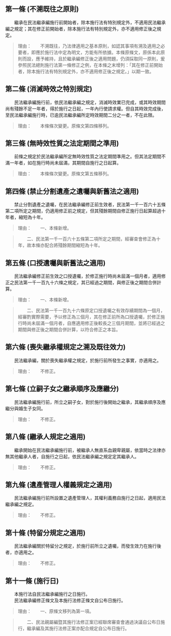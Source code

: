 第一條 (不溯既往之原則)
-----------------------
　　繼承在民法繼承編施行前開始者，除本施行法有特別規定外，不適用民法繼承編之規定；其在修正前開始者，除本施行法有特別規定外，亦不適用修正後之規定。  
> 理由：　　不溯既往，乃法律適用之基本原則，如認其事項有溯及適用之必要者，即應於施行法中定為明文，方能有所依據。本條原條文，原係本此原則而設，應予維持，且於繼承編修正後之適用問題，仍須採取同一原則，爰參照民法總則施行法第一條修正之例，在本條之末增列：「其在修正前開始者，除本施行法有特別規定外，亦不適用修正後之規定。」以期一致。



第二條 (消滅時效之特別規定)
---------------------------
　　民法繼承編施行前，依民法繼承編之規定，消滅時效業已完成，或其時效期間尚有殘餘不足一年者，得於施行之日起，一年內行使請求權。但自其時效完成後，至民法繼承編施行時，已逾民法繼承編所定時效期間二分之一者，不在此限。  
> 理由：　　本條條次變更。原條文第四條移列。



第三條 (無時效性質之法定期間之準用)
-----------------------------------
　　前條之規定於民法繼承編所定無時效性質之法定期間準用之。但其法定期間不滿一年者，如在施行時尚未屆滿，其期間自施行之日起算。  
> 理由：　　本條條次變更。原條文第五條移列。



第四條 (禁止分割遺產之遺囑與新舊法之適用)
-----------------------------------------
　　禁止分割遺產之遺囑，在民法繼承編修正前生效者，民法第一千一百六十五條第二項所定之期間，仍適用修正前之規定，但其殘餘期間自修正施行日起算超過十年者，縮短為十年。  
> 理由：　　一、本條新增。

> 　　二、民法第一千一百六十五條第二項所定之期間，經審查會修正為十年，故本條亦配合將殘餘期間縮短為十年。



第五條 (口授遺囑與新舊法之適用)
-------------------------------
　　民法繼承編修正前生效之口授遺囑，於修正施行時尚未屆滿一個月者，適用修正之民法第一千一百九十六條之規定，其已經過之期間，與修正後之期間合併計算。  
> 理由：　　一、本條新增。

> 　　二、民法第一千一百九十六條原定口授遺囑之有效存續期間為一個月，經審酌實際需要，予以修正為三個月，其在修正前所為口授遺囑，於修正施行時尚未屆滿一個月者，自應適用修正後較長之三個月期間，並將已經過之期間與修正後之期間合併計算，以符合修正之本旨。



第六條 (喪失繼承權規定之溯及既往效力)
-------------------------------------
　　民法繼承編，關於喪失繼承權之規定，於施行前所發生之事實，亦適用之。  
> 理由：　　不修正。



第七條 (立嗣子女之繼承順序及應繼分)
-----------------------------------
　　民法繼承編施行前，所立之嗣子女，對於施行後開始之繼承，其繼承順序及應繼分與婚生子女同。  
> 理由：　　不修正。



第八條 (繼承人規定之適用)
-------------------------
　　繼承開始在民法繼承編施行前，被繼承人無直系血親卑親屬，依當時之法律亦無其他繼承人者，自施行之日起，依民法繼承編之規定定其繼承人。  
> 理由：　　不修正。



第九條 (遺產管理人權義規定之適用)
---------------------------------
　　民法繼承編施行前所設置之遺產管理人，其權利義務自施行之日起，適用民法繼承編之規定。  
> 理由：　　不修正。



第十條 (特留分規定之適用)
-------------------------
　　民法繼承編關於特留分之規定，於施行前所立之遺囑，而發生效力在施行後者，亦適用之。  
> 理由：　　不修正。



第十一條 (施行日)
-----------------
　　本施行法自民法繼承編施行之日施行。  
　　民法繼承編修正條文及本施行法修正條文自公布日施行。  
> 理由：　　一、原條文移列為第一項。

> 　　二、民法親屬編暨其施行法修正案已經聯席審查會通過決議自公布日施行，繼承編及其施行法修正案亦配合規定自公布日施行。